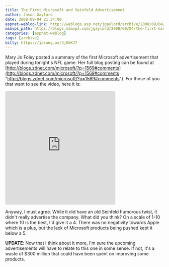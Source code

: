 ```yaml
---
title: The First Microsoft and Seinfeld Advertisement
author: Jason Gaylord
date: 2008-09-04 21:34:00
aspnet-weblog-link: http://weblogs.asp.net/jgaylord/archive/2008/09/04/the-first-microsoft-and-seinfeld-advertisement.aspx
msmvps_path: https://blogs.msmvps.com/jgaylord/2008/09/04/the-first-microsoft-and-seinfeld-advertisement/
categories: [aspnet-weblog]
tags: [archive]
bitly: https://jasong.us/3jOkKJ7
---
```


Mary Jo Foley posted a summary of the first Microsoft advertisement that played during tonight's NFL game. Her full blog posting can be found at [http://blogs.zdnet.com/microsoft/?p=1569#comments](http://blogs.zdnet.com/microsoft/?p=1569#comments "http://blogs.zdnet.com/microsoft/?p=1569#comments"). For those of you that want to see the video, here it is:

<iframe height="360" src="http://www.microsoft.com/PressPass/SilverlightApps/videoplayer_3/standalone.aspx?xml=mms://msstudios.wmod.llnwd.net/a2294/o21/presspass/Shoe_Circus_90_HD_24_MP4_MBR.wmv&amp;r=embed&amp;id=1&amp;layout=top" frameborder="0" width="350" scrolling="no"></iframe>

Anyway, I must agree. While it did have an old Seinfeld humorous twist, it didn't really advertise the company. What did you think? On a scale of 1-10 where 10 is the best, I'd give it a 4. There was no negativity towards Apple which is a plus, but the lack of Microsoft products being pushed kept it below a 5.

**UPDATE**: Now that I think about it more, I'm sure the upcoming advertisements will have to relate to this one in some sense. If not, it's a waste of $300 million that could have been spent on improving some products.